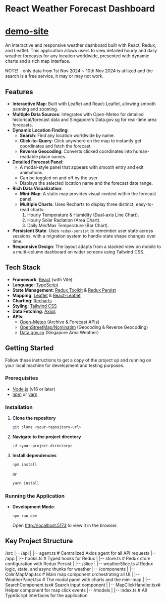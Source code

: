 # React Weather Forecast Dashboard

# [demo-site](https://main.du0g6ixst3hoa.amplifyapp.com/)

An interactive and responsive weather dashboard built with React, Redux, and Leaflet. This application allows users to view detailed hourly and daily weather forecasts for any location worldwide, presented with dynamic charts and a rich map interface.

NOTE! - only data from 1st Nov 2024 ~ 10th Nov 2024 is utilized and the search is a free service, it may or may not work.

## Features

- **Interactive Map**: Built with Leaflet and React-Leaflet, allowing smooth panning and zooming.
- **Multiple Data Sources**: Integrates with Open-Meteo for detailed historical/forecast data and Singapore's Data.gov.sg for real-time area forecasts.
- **Dynamic Location Finding**:
  - **Search**: Find any location worldwide by name.
  - **Click-to-Query**: Click anywhere on the map to instantly get coordinates and fetch the forecast.
  - **Reverse Geocoding**: Converts clicked coordinates into human-readable place names.
- **Detailed Forecast Panel**:
  - A modal-style panel that appears with smooth entry and exit animations.
  - Can be toggled on and off by the user.
  - Displays the selected location name and the forecast date range.
- **Rich Data Visualization**:
  - **Mini-Map**: A static map provides visual context within the forecast panel.
  - **Multiple Charts**: Uses Recharts to display three distinct, easy-to-read charts:
    1.  Hourly Temperature & Humidity (Dual-axis Line Chart).
    2.  Hourly Solar Radiation (Area Chart).
    3.  Daily Min/Max Temperature (Bar Chart).
- **Persistent State**: Uses `redux-persist` to remember user state across sessions, with a migration system to handle state shape changes over time.
- **Responsive Design**: The layout adapts from a stacked view on mobile to a multi-column dashboard on wider screens using Tailwind CSS.

## Tech Stack

- **Framework**: [React](https://reactjs.org/) (with Vite)
- **Language**: [TypeScript](https://www.typescriptlang.org/)
- **State Management**: [Redux Toolkit](https://redux-toolkit.js.org/) & [Redux Persist](https://github.com/rt2zz/redux-persist)
- **Mapping**: [Leaflet](https://leafletjs.com/) & [React-Leaflet](https://react-leaflet.js.org/)
- **Charting**: [Recharts](https://recharts.org/)
- **Styling**: [Tailwind CSS](https://tailwindcss.com/)
- **Data Fetching**: [Axios](https://axios-http.com/)
- **APIs**:
  - [Open-Meteo](https://open-meteo.com/) (Archive & Forecast APIs)
  - [OpenStreetMap/Nominatim](https://nominatim.org/) (Geocoding & Reverse Geocoding)
  - [Data.gov.sg](https://data.gov.sg/) (Singapore Area Weather)

## Getting Started

Follow these instructions to get a copy of the project up and running on your local machine for development and testing purposes.

### Prerequisites

- [Node.js](https://nodejs.org/) (v16 or later)
- [npm](https://www.npmjs.com/) or [yarn](https://yarnpkg.com/)

### Installation

1.  **Clone the repository**
    ```sh
    git clone <your-repository-url>
    ```
2.  **Navigate to the project directory**
    ```sh
    cd <your-project-directory>
    ```
3.  **Install dependencies**
    ```sh
    npm install
    ```
    or
    ```sh
    yarn install
    ```

### Running the Application

- **Development Mode**:

  ```sh
  npm run dev
  ```

  Open [http://localhost:5173](http://localhost:5173) to view it in the browser.

## Key Project Structure

/src
|-- /api
| |-- agent.ts # Centralized Axios agent for all API requests
|-- /app
| |-- hooks.ts # Typed hooks for Redux
| |-- store.ts # Redux store configuration with Redux Persist
| |-- /slice
| |-- weatherSlice.ts # Redux logic, state, and async thunks for weather
|-- /components
| |-- ColinMapMap.tsx # Main map component orchestrating all UI
| |-- WeatherPanel.tsx # The modal panel with charts and the mini-map
| |-- SearchComponent.tsx# Search input component
| |-- MapClickHandler.tsx# Helper component for map click events
|-- /models
| |-- index.ts # All TypeScript interfaces for the application
